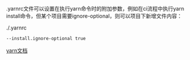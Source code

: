 .yarnrc文件可以设置在执行yarn命令时的附加参数，例如在ci流程中执行yarn install命令，但某个项目需要ignore-optional，则可以项目下新增文件内容：

./.yarnrc
```sh
--install.ignore-optional true
```

[yarn文档](https://classic.yarnpkg.com/en/docs/yarnrc#toc-cli-arguments)
